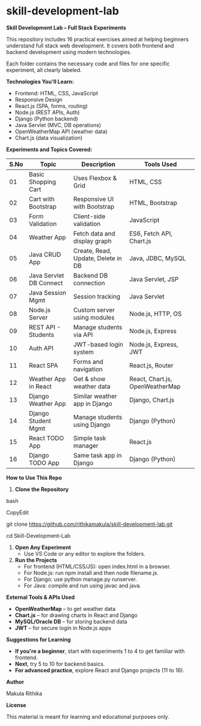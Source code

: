 # skill-development-lab
**Skill Development Lab – Full Stack Experiments**

This repository includes 16 practical exercises aimed at helping beginners understand full stack web development. It covers both frontend and backend development using modern technologies.

Each folder contains the necessary code and files for one specific experiment, all clearly labeled.

**Technologies You'll Learn:**

- Frontend: HTML, CSS, JavaScript
- Responsive Design
- React.js (SPA, forms, routing)
- Node.js (REST APIs, Auth)
- Django (Python backend)
- Java Servlet (MVC, DB operations)
- OpenWeatherMap API (weather data)
- Chart.js (data visualization)

**Experiments and Topics Covered:**

| **S.No** | **Topic** | **Description** | **Tools Used** |
| --- | --- | --- | --- |
| 01  | Basic Shopping Cart | Uses Flexbox & Grid | HTML, CSS |
| 02  | Cart with Bootstrap | Responsive UI with Bootstrap | HTML, Bootstrap |
| 03  | Form Validation | Client-side validation | JavaScript |
| 04  | Weather App | Fetch data and display graph | ES6, Fetch API, Chart.js |
| 05  | Java CRUD App | Create, Read, Update, Delete in DB | Java, JDBC, MySQL |
| 06  | Java Servlet DB Connect | Backend DB connection | Java Servlet, JSP |
| 07  | Java Session Mgmt | Session tracking | Java Servlet |
| 08  | Node.js Server | Custom server using modules | Node.js, HTTP, OS |
| 09  | REST API - Students | Manage students via API | Node.js, Express |
| 10  | Auth API | JWT-based login system | Node.js, Express, JWT |
| 11  | React SPA | Forms and navigation | React.js, Router |
| 12  | Weather App in React | Get & show weather data | React, Chart.js, OpenWeatherMap |
| 13  | Django Weather App | Similar weather app in Django | Django, Chart.js |
| 14  | Django Student Mgmt | Manage students using Django | Django (Python) |
| 15  | React TODO App | Simple task manager | React.js |
| 16  | Django TODO App | Same task app in Django | Django (Python) |

**How to Use This Repo**

1. **Clone the Repository**

bash

CopyEdit

git clone <https://github.com/rithikamakula/skill-development-lab.git>

cd Skill-Development-Lab

1. **Open Any Experiment**
    - Use VS Code or any editor to explore the folders.
2. **Run the Projects**
    - For frontend (HTML/CSS/JS): open index.html in a browser.
    - For Node.js: run npm install and then node filename.js.
    - For Django: use python manage.py runserver.
    - For Java: compile and run using javac and java.

**External Tools & APIs Used**

- **OpenWeatherMap** – to get weather data
- **Chart.js** – for drawing charts in React and Django
- **MySQL/Oracle DB** – for storing backend data
- **JWT** – for secure login in Node.js apps

**Suggestions for Learning**

- **If you're a beginner**, start with experiments 1 to 4 to get familiar with frontend.
- **Next**, try 5 to 10 for backend basics.
- **For advanced practice**, explore React and Django projects (11 to 16).

**Author**

Makula Rithika

**License**

This material is meant for learning and educational purposes only.

